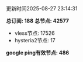 更新时间2025-08-27 23:14:31

**总订阅: 188**
**总节点: 42577**
- vless节点: 17526
- hysteria2节点: 17

**google ping有效节点: 486**
